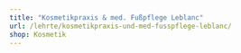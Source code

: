 ```yaml
---
title: "Kosmetikpraxis & med. Fußpflege Leblanc"
url: /lehrte/kosmetikpraxis-und-med-fusspflege-leblanc/
shop: Kosmetik
---
```

